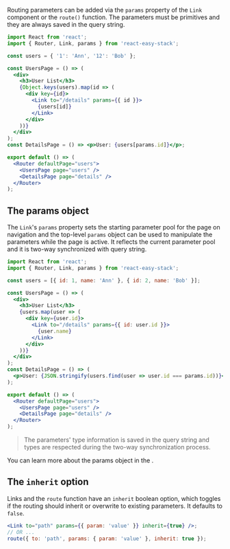 Routing parameters can be added via the `params` property of the `Link` component or the `route()` function. The parameters must be primitives and they are always saved in the query string.

```jsx
import React from 'react';
import { Router, Link, params } from 'react-easy-stack';

const users = { '1': 'Ann', '12': 'Bob' };

const UsersPage = () => (
  <div>
    <h3>User List</h3>
    {Object.keys(users).map(id => (
      <div key={id}>
        <Link to="/details" params={{ id }}>
          {users[id]}
        </Link>
      </div>
    ))}
  </div>
);
const DetailsPage = () => <p>User: {users[params.id]}</p>;

export default () => (
  <Router defaultPage="users">
    <UsersPage page="users" />
    <DetailsPage page="details" />
  </Router>
);
```

<div id="starting-params-demo"></div>

## The params object

The `Link`'s `params` property sets the starting parameter pool for the page on navigation and the top-level `params` object can be used to manipulate the parameters while the page is active. It reflects the current parameter pool and it is two-way synchronized with query string.

```jsx
import React from 'react';
import { Router, Link, params } from 'react-easy-stack';

const users = [{ id: 1, name: 'Ann' }, { id: 2, name: 'Bob' }];

const UsersPage = () => (
  <div>
    <h3>User List</h3>
    {users.map(user => (
      <div key={user.id}>
        <Link to="/details" params={{ id: user.id }}>
          {user.name}
        </Link>
      </div>
    ))}
  </div>
);
const DetailsPage = () => (
  <p>User: {JSON.stringify(users.find(user => user.id === params.id))}</p>
);

export default () => (
  <Router defaultPage="users">
    <UsersPage page="users" />
    <DetailsPage page="details" />
  </Router>
);
```

<div id="params-demo"></div>

> The parameters' type information is saved in the query string and types are respected during the two-way synchronization process.

You can learn more about the params object in the <span id="integrations-link"></span>.

## The `inherit` option

Links and the `route` function have an `inherit` boolean option, which toggles if the routing should inherit or overwrite to existing parameters. It defaults to `false`.

```jsx
<Link to="path" params={{ param: 'value' }} inherit={true} />;
// OR ...
route({ to: 'path', params: { param: 'value' }, inherit: true });
```
